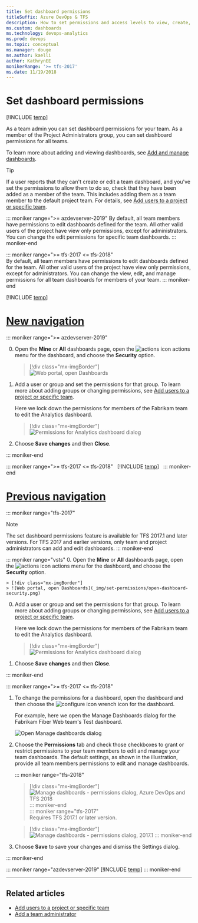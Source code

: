 ```yaml
---
title: Set dashboard permissions 
titleSuffix: Azure DevOps & TFS
description: How to set permissions and access levels to view, create, and edit charts and dashboards 
ms.custom: dashboards
ms.technology: devops-analytics
ms.prod: devops
ms.topic: conceptual
ms.manager: douge
ms.author: kaelli
author: KathrynEE
monikerRange: '>= tfs-2017'
ms.date: 11/19/2018
---
```


<a id="set-permissions">  </a>
# Set dashboard permissions    

[!INCLUDE [temp](../../_shared/version-tfs-2017-through-vsts.md)] 

As a team admin you can set dashboard permissions for your team. As a member of the Project Administrators group, you can set dashboard permissions for all teams. 

To learn more about adding and viewing dashboards, see [Add and manage dashboards](dashboards.md).   

> [!TIP]    
> If a user reports that they can't create or edit a team dashboard, and you've set the permissions to allow them to do so, check that they have been added as a member of the team. This includes adding them as a team member to the default project team. For details, see [Add users to a project or specific team](../../organizations/security/add-users-team-project.md). 

::: moniker range=">= azdevserver-2019"
By default, all team members have permissions to edit dashboards defined for the team. All other valid users of the project have view only permissions, except for administrators. You can change the edit permissions for specific team dashboards.
::: moniker-end

::: moniker range=">= tfs-2017  <= tfs-2018"  
By default, all team members have permissions to edit dashboards defined for the team. All other valid users of the project have view only permissions, except for administrators. You can change the view, edit, and manage permissions for all team dashboards for members of your team. 
::: moniker-end

[!INCLUDE [temp](../../_shared/new-navigation-7.md)] 

# [New navigation](#tab/new-nav)
::: moniker range=">= azdevserver-2019"

0. Open the **Mine** or **All** dashboards page, open the ![actions icon](../../_img/icons/actions-icon.png) actions menu for the dashboard, and choose the **Security** option. 

	> [!div class="mx-imgBorder"]  
	> ![Web portal, open Dashboards](_img/set-permissions/open-dashboard-security.png)

0. Add a user or group and set the permissions for that group. To learn more about adding groups or changing permissions, see [Add users to a project or specific team](../../organizations/security/add-users-team-project.md).
 
	Here we lock down the permissions for members of the Fabrikam team to edit the Analytics dashboard. 

 	> [!div class="mx-imgBorder"]  
	> ![Permissions for Analytics dashboard dialog](_img/set-permissions/dashboard-permission-dialog.png)

0. Choose **Save changes** and then **Close**. 

::: moniker-end 

::: moniker range=">= tfs-2017 <= tfs-2018"  
[!INCLUDE [temp](../../_shared/new-navigation-not-supported.md)]  
::: moniker-end  

# [Previous navigation](#tab/previous-nav)

::: moniker range="tfs-2017"
> [!NOTE]  
> The set dashboard permissions feature is available for TFS 2017.1 and later versions. For TFS 2017 and earlier versions, only team and project administrators can add and edit dashboards. 
::: moniker-end

::: moniker range="vsts"
0. Open the **Mine** or **All** dashboards page, open the ![actions icon](../../_img/icons/actions-icon.png) actions menu for the dashboard, and choose the **Security** option. 

	> [!div class="mx-imgBorder"]  
	> ![Web portal, open Dashboards](_img/set-permissions/open-dashboard-security.png)

0. Add a user or group and set the permissions for that group. To learn more about adding groups or changing permissions, see [Add users to a project or specific team](../../organizations/security/add-users-team-project.md).
 
	Here we lock down the permissions for members of the Fabrikam team to edit the Analytics dashboard. 

 	> [!div class="mx-imgBorder"]  
	> ![Permissions for Analytics dashboard dialog](_img/set-permissions/dashboard-permission-dialog.png)

0. Choose **Save changes** and then **Close**. 

::: moniker-end 

::: moniker range=">= tfs-2017  <= tfs-2018"  
1. To change the permissions for a dashboard, open the dashboard and then choose the ![configure icon](_img/icons/configure-icon.png) wrench icon for the dashboard.

	For example, here we open the Manage Dashboards dialog for the Fabrikam Fiber Web team's Test dashboard. 

	![Open Manage dashboards dialog](_img/dashboards-configure-ts.png) 

2. Choose the **Permissions** tab and check those checkboxes to grant or restrict permissions to your team members to edit and manage your team dashboards. The default settings, as shown in the illustration, provide all team members permissions to edit and manage dashboards.  

	::: moniker range="tfs-2018"  
	> [!div class="mx-imgBorder"]
	> ![Manage dashboards - permissions dialog, Azure DevOps and TFS 2018](_img/dashboards-permissions.png)   
	::: moniker-end  
	::: moniker range="tfs-2017"  
	Requires TFS 2017.1 or later version.   

	> [!div class="mx-imgBorder"]
	> ![Manage dashboards - permissions dialog, 2017.1](_img/dashboards-permissions-tfs.png) 
	::: moniker-end

3. Choose **Save** to save your changes and dismiss the Settings dialog. 

::: moniker-end

::: moniker range="azdevserver-2019"
[!INCLUDE [temp](../../_shared/previous-navigation-not-supported.md)] 
::: moniker-end

---

## Related articles

- [Add users to a project or specific team](../../organizations/security/add-users-team-project.md)
- [Add a team administrator](../../organizations/settings/add-team-administrator.md)
 
